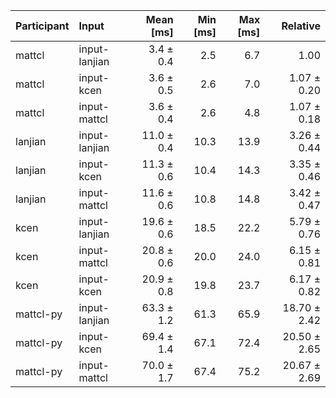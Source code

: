 | Participant | Input | Mean [ms] | Min [ms] | Max [ms] | Relative |
|:---|:---|---:|---:|---:|---:|
| mattcl | input-lanjian | 3.4 ± 0.4 | 2.5 | 6.7 | 1.00 |
| mattcl | input-kcen | 3.6 ± 0.5 | 2.6 | 7.0 | 1.07 ± 0.20 |
| mattcl | input-mattcl | 3.6 ± 0.4 | 2.6 | 4.8 | 1.07 ± 0.18 |
| lanjian | input-lanjian | 11.0 ± 0.4 | 10.3 | 13.9 | 3.26 ± 0.44 |
| lanjian | input-kcen | 11.3 ± 0.6 | 10.4 | 14.3 | 3.35 ± 0.46 |
| lanjian | input-mattcl | 11.6 ± 0.6 | 10.8 | 14.8 | 3.42 ± 0.47 |
| kcen | input-lanjian | 19.6 ± 0.6 | 18.5 | 22.2 | 5.79 ± 0.76 |
| kcen | input-mattcl | 20.8 ± 0.6 | 20.0 | 24.0 | 6.15 ± 0.81 |
| kcen | input-kcen | 20.9 ± 0.8 | 19.8 | 23.7 | 6.17 ± 0.82 |
| mattcl-py | input-lanjian | 63.3 ± 1.2 | 61.3 | 65.9 | 18.70 ± 2.42 |
| mattcl-py | input-kcen | 69.4 ± 1.4 | 67.1 | 72.4 | 20.50 ± 2.65 |
| mattcl-py | input-mattcl | 70.0 ± 1.7 | 67.4 | 75.2 | 20.67 ± 2.69 |
